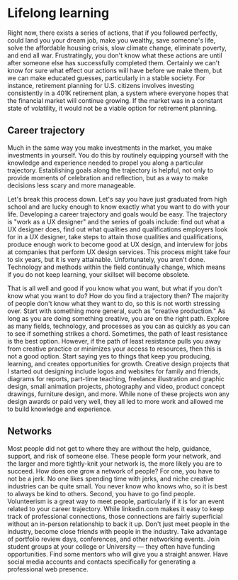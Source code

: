 # Lifelong learning

Right now, there exists a series of actions, that if you followed perfectly, could land you your dream job, make you wealthy, save someone's life, solve the affordable housing crisis, slow climate change, eliminate poverty, and end all war. Frustratingly, you don't know what these actions are until after someone else has successfully completed them. Certainly we can't know for sure what effect our actions will have before we make them, but we can make educated guesses, particularly in a stable society. For instance, retirement planning for U.S. citizens involves investing consistently in a 401K retirement plan, a system where everyone hopes that the financial market will continue growing. If the market was in a constant state of volatility, it would not be a viable option for retirement planning.

## Career trajectory

Much in the same way you make investments in the market, you make investments in yourself. You do this by routinely equipping yourself with the knowledge and experience needed to propel you along a particular trajectory. Establishing goals along the trajectory is helpful, not only to provide moments of celebration and reflection, but as a way to make decisions less scary and more manageable.

Let's break this process down. Let's say you have just graduated from high school and are lucky enough to know exactly what you want to do with your life. Developing a career trajectory and goals would be easy. The trajectory is "work as a UX designer" and the series of goals include: find out what a UX designer does, find out what qualities and qualifications employers look for in a UX designer, take steps to attain those qualities and qualifications, produce enough work to become good at UX design, and interview for jobs at companies that perform UX design services. This process might take four to six years, but it is very attainable. Unfortunately, you aren't done. Technology  and methods within the field continually change, which means if you do not keep learning, your skillset will become obsolete.

That is all well and good if you know what you want, but what if you don't know what you want to do? How do you find a trajectory then? The majority of people don't know what they want to do, so this is not worth stressing over. Start with something more general, such as "creative production." As long as you are doing something creative, you are on the right path. Explore as many fields, technology, and processes as you can as quickly as you can to see if something strikes a chord. Sometimes, the path of least resistance is the best option. However, if the path of least resistance pulls you away from creative practice or minimizes your access to resources, then this is not a good option. Start saying yes to things that keep you producing, learning, and creates opportunities for growth. Creative design projects that I started out designing include logos and websites for family and friends, diagrams for reports, part-time teaching, freelance illustration and graphic design, small animation projects, photography and video, product concept drawings, furniture design, and more. While none of these projects won any design awards or paid very well, they all led to more work and allowed me to build knowledge and experience.

## Networks

Most people did not get to where they are without the help, guidance, support, and risk of someone else. These people form your network, and the larger and more tightly-knit your network is, the more likely you are to succeed. How does one grow a network of people? For one, you have to not be a jerk. No one likes spending time with jerks, and niche creative industries can be quite small. You never know who knows who, so it is best to always be kind to others. Second, you have to go find people. Volunteerism is a great way to meet people, particularly if it is for an event related to your career trajectory. While linkedin.com makes it easy to keep track of professional connections, those connections are fairly superficial without an in-person relationship to back it up. Don't just meet people in the industry, become close friends with people in the industry. Take advantage of portfolio review days, conferences, and other networking events. Join student groups at your college or University — they often have funding opportunities. Find some mentors who will give you a straight answer. Have social media accounts and contacts specifically for generating a professional web presence.



